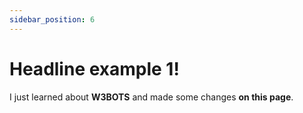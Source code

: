 ```yaml
---
sidebar_position: 6
---
```


# Headline example 1!

I just learned about **W3BOTS** and made some changes **on this page**.
